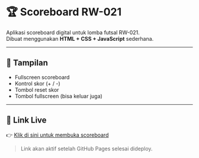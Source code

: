 # 🏆 Scoreboard RW-021

Aplikasi scoreboard digital untuk lomba futsal RW-021.  
Dibuat menggunakan **HTML + CSS + JavaScript** sederhana.

---

## 📸 Tampilan
- Fullscreen scoreboard
- Kontrol skor (+ / -)
- Tombol reset skor
- Tombol fullscreen (bisa keluar juga)

---

## 🔗 Link Live
👉 [Klik di sini untuk membuka scoreboard](https://ridhosan1.github.io/scoreboard/)

> Link akan aktif setelah GitHub Pages selesai dideploy.
